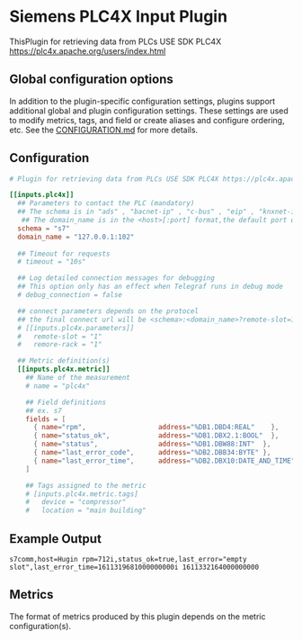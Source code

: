 # Siemens PLC4X Input Plugin

ThisPlugin for retrieving data from PLCs USE SDK PLC4X https://plc4x.apache.org/users/index.html

## Global configuration options <!-- @/docs/includes/plugin_config.md -->

In addition to the plugin-specific configuration settings, plugins support
additional global and plugin configuration settings. These settings are used to
modify metrics, tags, and field or create aliases and configure ordering, etc.
See the [CONFIGURATION.md][CONFIGURATION.md] for more details.

[CONFIGURATION.md]: ../../../docs/CONFIGURATION.md#plugins

## Configuration

```toml @sample.conf
# Plugin for retrieving data from PLCs USE SDK PLC4X https://plc4x.apache.org/users/index.html

[[inputs.plc4x]]
  ## Parameters to contact the PLC (mandatory)
  ## The schema is in "ads" , "bacnet-ip" , "c-bus" , "eip" , "knxnet-ip" ,"modbus-tcp" ,"opcua" , "s7"
   ## The domain_name is in the <host>[:port] format,the default port depends on the protocol ,ex. s7 is 102
  schema = "s7"
  domain_name = "127.0.0.1:102"
  
  ## Timeout for requests
  # timeout = "10s"

  ## Log detailed connection messages for debugging
  ## This option only has an effect when Telegraf runs in debug mode
  # debug_connection = false

  ## connect parameters depends on the protocel 
  ## the final connect url will be <schema>:<domain_name>?remote-slot=1&remote-rack=1
  # [[inputs.plc4x.parameters]]
  #   remote-slot = "1"
  #   remore-rack = "1"

  ## Metric definition(s)
  [[inputs.plc4x.metric]]
    ## Name of the measurement
    # name = "plc4x"

    ## Field definitions
    ## ex. s7
    fields = [
      { name="rpm",                  address="%DB1.DBD4:REAL"    },
      { name="status_ok",            address="%DB1.DBX2.1:BOOL"  },
      { name="status",               address="%DB1.DBW88:INT"  },
      { name="last_error_code",      address="%DB2.DBB34:BYTE" },
      { name="last_error_time",      address="%DB2.DBX10:DATE_AND_TIME"   }
    ]

    ## Tags assigned to the metric
    # [inputs.plc4x.metric.tags]
    #   device = "compressor"
    #   location = "main building"

```

## Example Output

```text
s7comm,host=Hugin rpm=712i,status_ok=true,last_error="empty slot",last_error_time=1611319681000000000i 1611332164000000000
```

## Metrics

The format of metrics produced by this plugin depends on the metric
configuration(s).
